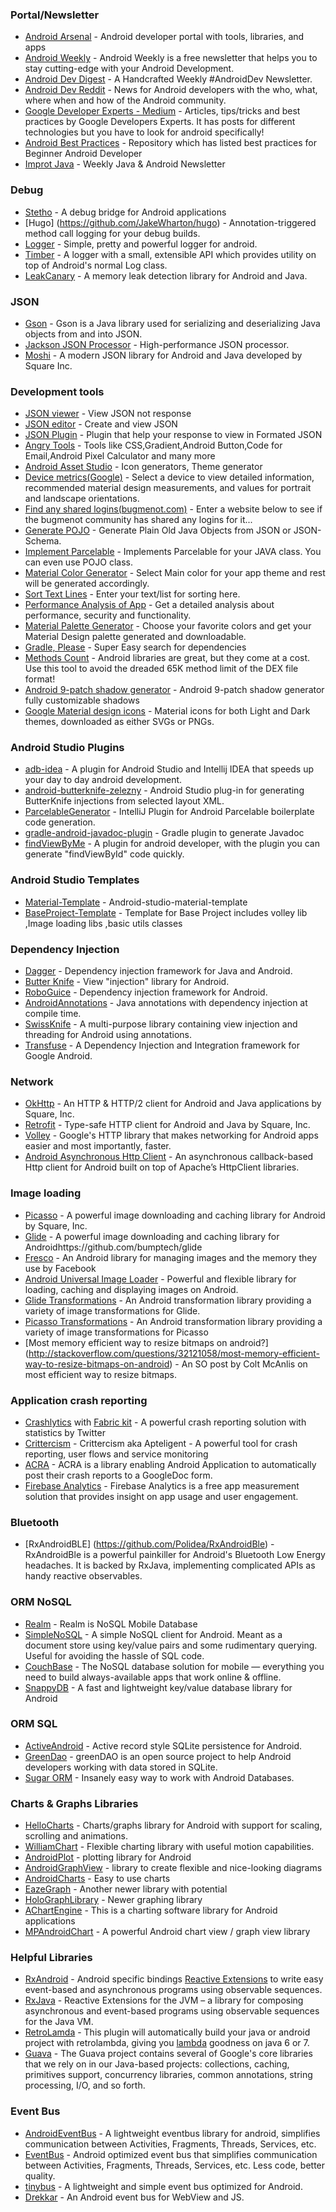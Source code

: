 ### Portal/Newsletter

- [Android Arsenal](https://android-arsenal.com/) - Android developer portal with tools, libraries, and apps
- [Android Weekly](http://androidweekly.net/) - Android Weekly is a free newsletter that helps you to stay cutting-edge with your Android Development.
- [Android Dev Digest](https://www.androiddevdigest.com/) - A Handcrafted Weekly #AndroidDev Newsletter.
- [Android Dev Reddit](https://www.reddit.com/r/androiddev/) - News for Android developers with the who, what, where when and how of the Android community.
- [Google Developer Experts - Medium](https://medium.com/google-developer-experts) - Articles, tips/tricks and best practices by Google Developers Experts. It has posts for different technologies but you have to look for android specifically!
- [Android Best Practices](https://github.com/futurice/android-best-practices) - Repository which has listed best practices for Beginner Android Developer
- [Improt Java](http://importjava.org/) - Weekly Java & Android Newsletter

### Debug
- [Stetho](http://facebook.github.io/stetho/#integrations) - A debug bridge for Android applications
- [Hugo] (https://github.com/JakeWharton/hugo) - Annotation-triggered method call logging for your debug builds.
- [Logger](https://github.com/orhanobut/logger) - Simple, pretty and powerful logger for android.
- [Timber](https://github.com/JakeWharton/timber) - A logger with a small, extensible API which provides utility on top of Android's normal Log class.
- [LeakCanary](https://github.com/square/leakcanary) - A memory leak detection library for Android and Java.


### JSON
- [Gson](https://github.com/google/gson) - Gson is a Java library used for serializing and deserializing Java objects from and into JSON.
- [Jackson JSON Processor](https://github.com/FasterXML/jackson) - High-performance JSON processor.
- [Moshi](https://github.com/square/moshi) - A modern JSON library for Android and Java developed by Square Inc.

### Development tools
- [JSON viewer](http://json.parser.online.fr/) - View JSON not response
- [JSON editor](http://www.jsoneditoronline.org/) - Create and view JSON
- [JSON Plugin](https://addons.mozilla.org/en-Us/firefox/addon/jsonview/) - Plugin that help your response to view in Formated JSON
- [Angry Tools](http://angrytools.com/) - Tools like CSS,Gradient,Android Button,Code for Email,Android Pixel Calculator and many more
- [Android Asset Studio](http://romannurik.github.io/AndroidAssetStudio/) - Icon generators, Theme generator
- [Device metrics(Google)](https://design.google.com/devices/) - Select a device to view detailed information, recommended material design measurements, and values for portrait and landscape orientations.
- [Find any shared logins(bugmenot.com)](http://bugmenot.com/) - Enter a website below to see if the bugmenot community has shared any logins for it...
- [Generate POJO](http://www.jsonschema2pojo.org/) - Generate Plain Old Java Objects from JSON or JSON-Schema.
- [Implement Parcelable](http://www.parcelabler.com/) - Implements Parcelable for your JAVA class. You can even use POJO class.
- [Material Color Generator](http://knizia.biz/mcg/) - Select Main color for your app theme and rest will be generated accordingly.
- [Sort Text Lines](http://textmechanic.com/text-tools/basic-text-tools/sort-text-lines/) - Enter your text/list for sorting here.
- [Performance Analysis of App](http://www.monkop.com/) - Get a detailed analysis about performance, security and functionality.
- [Material Palette Generator](http://www.materialpalette.com/) - Choose your favorite colors and get your Material Design palette generated and downloadable.
- [Gradle, Please](http://gradleplease.appspot.com/) - Super Easy search for dependencies
- [Methods Count](http://www.methodscount.com/) - Android libraries are great, but they come at a cost. Use this tool to avoid the dreaded 65K method limit of the DEX file format!
- [Android 9-patch shadow generator](http://inloop.github.io/shadow4android/) - Android 9-patch shadow generator fully customizable shadows
- [Google Material design icons](https://design.google.com/icons/) - Material icons for both Light and Dark themes, downloaded as either SVGs or PNGs.

### Android Studio Plugins
- [adb-idea](https://github.com/pbreault/adb-idea) - A plugin for Android Studio and Intellij IDEA that speeds up your day to day android development.
- [android-butterknife-zelezny](https://github.com/avast/android-butterknife-zelezny) - Android Studio plug-in for generating ButterKnife injections from selected layout XML.
- [ParcelableGenerator](https://github.com/mcharmas/android-parcelable-intellij-plugin) - IntelliJ Plugin for Android Parcelable boilerplate code generation.
- [gradle-android-javadoc-plugin](https://github.com/vanniktech/gradle-android-javadoc-plugin) - Gradle plugin to generate Javadoc
- [findViewByMe](https://translate.google.com/translate?hl=en&sl=zh-CN&tl=en&u=http%3A%2F%2Fweb.archive.org%2Fweb%2F20160803072309%2Fhttp%3A%2F%2Fjaeger.itscoder.com%2Fandroid%2F2015%2F11%2F27%2Ffind-view-by-me.html) - A plugin for android developer, with the plugin you can generate "findViewById" code quickly.

### Android Studio Templates 
- [Material-Template](https://github.com/kanytu/Android-studio-material-template) - Android-studio-material-template
- [BaseProject-Template](https://github.com/WebMobTechnologies/AndroidTemplates) - Template for Base Project includes volley lib ,Image loading libs ,basic utils classes 

### Dependency Injection
- [Dagger](https://github.com/square/Dagger) - Dependency injection framework for Java and Android.
- [Butter Knife](http://jakewharton.github.io/butterknife/) - View "injection" library for Android.
- [RoboGuice](https://github.com/roboguice/roboguice) - Dependency injection framework for Android.
- [AndroidAnnotations](https://github.com/excilys/androidannotations) - Java annotations with dependency injection at compile time.
- [SwissKnife](https://github.com/Arasthel/SwissKnife) - A multi-purpose library containing view injection and threading for Android using annotations.
- [Transfuse](https://github.com/johncarl81/transfuse) - A Dependency Injection and Integration framework for Google Android.  

### Network
- [OkHttp](https://github.com/square/okhttp) - An HTTP & HTTP/2 client for Android and Java applications by Square, Inc.
- [Retrofit](https://github.com/square/retrofit) - Type-safe HTTP client for Android and Java by Square, Inc.
- [Volley](http://developer.android.com/training/volley/index.html) - Google's HTTP library that makes networking for Android apps easier and most importantly, faster.
- [Android Asynchronous Http Client](http://loopj.com/android-async-http) - An asynchronous callback-based Http client for Android built on top of Apache’s HttpClient libraries.

### Image loading
- [Picasso](https://github.com/square/picasso) - A powerful image downloading and caching library for Android by Square, Inc.
- [Glide](https://github.com/bumptech/glide) - A powerful image downloading and caching library for Androidhttps://github.com/bumptech/glide
- [Fresco](http://frescolib.org/) - An Android library for managing images and the memory they use by Facebook
- [Android Universal Image Loader](https://github.com/nostra13/Android-Universal-Image-Loader) - Powerful and flexible library for loading, caching and displaying images on Android.
- [Glide Transformations](https://github.com/wasabeef/glide-transformations) - An Android transformation library providing a variety of image transformations for Glide.
- [Picasso Transformations](https://github.com/wasabeef/picasso-transformations) - An Android transformation library providing a variety of image transformations for Picasso
- [Most memory efficient way to resize bitmaps on android?] (http://stackoverflow.com/questions/32121058/most-memory-efficient-way-to-resize-bitmaps-on-android) - An SO post by Colt McAnlis on most efficient way to resize bitmaps.

### Application crash reporting
- [Crashlytics](https://try.crashlytics.com/) with [Fabric kit](https://get.fabric.io/android) - A powerful crash reporting solution with statistics by Twitter
- [Crittercism](https://www.apteligent.com/) - Crittercism aka Apteligent - A powerful tool for crash reporting, user flows and service monitoring
- [ACRA](https://github.com/ACRA/acra) - ACRA is a library enabling Android Application to automatically post their crash reports to a GoogleDoc form.
- [Firebase Analytics](https://firebase.google.com/docs/analytics/#key_functions) - Firebase Analytics is a free app measurement solution that provides insight on app usage and user engagement.



### Bluetooth
- [RxAndroidBLE] (https://github.com/Polidea/RxAndroidBle) - RxAndroidBle is a powerful painkiller for Android's Bluetooth Low Energy headaches. It is backed by RxJava, implementing complicated APIs as handy reactive observables.

### ORM NoSQL
- [Realm](https://realm.io) - Realm is NoSQL Mobile Database
- [SimpleNoSQL](https://github.com/Jearil/SimpleNoSQL) - A simple NoSQL client for Android. Meant as a document store using key/value pairs and some rudimentary querying. Useful for avoiding the hassle of SQL code.
- [CouchBase](http://developer.couchbase.com/mobile) - The NoSQL database solution for mobile — everything you need to build always-available apps that work online & offline.
- [SnappyDB](http://www.snappydb.com) - A fast and lightweight key/value database library for Android

### ORM SQL
- [ActiveAndroid](http://www.activeandroid.com/) - Active record style SQLite persistence for Android.
- [GreenDao](http://greenrobot.org/greendao/) - greenDAO is an open source project to help Android developers working with data stored in SQLite. 
- [Sugar ORM](http://satyan.github.io/sugar/) - Insanely easy way to work with Android Databases.

### Charts & Graphs Libraries
- [HelloCharts](https://github.com/lecho/hellocharts-android) - Charts/graphs library for Android with support for scaling, scrolling and animations.
- [WilliamChart](https://github.com/diogobernardino/WilliamChart) - Flexible charting library with useful motion capabilities.
- [AndroidPlot](https://github.com/halfhp/androidplot) - plotting library for Android
- [AndroidGraphView](http://android-graphview.org/) - library to create flexible and nice-looking diagrams
- [AndroidCharts](https://github.com/dacer/AndroidCharts) - Easy to use charts
- [EazeGraph](https://github.com/blackfizz/EazeGraph) - Another newer library with potential
- [HoloGraphLibrary](https://github.com/Androguide/HoloGraphLibrary) - Newer graphing library
- [AChartEngine](https://github.com/ddanny/achartengine) - This is a charting software library for Android applications
- [MPAndroidChart](https://github.com/PhilJay/MPAndroidChart) - A powerful Android chart view / graph view library

### Helpful Libraries
- [RxAndroid](https://github.com/ReactiveX/RxAndroid) - Android specific bindings [Reactive Extensions](http://reactivex.io/) to write easy event-based and asynchronous programs using observable sequences.
- [RxJava](https://github.com/ReactiveX/RxJava) - Reactive Extensions for the JVM – a library for composing asynchronous and event-based programs using observable sequences for the Java VM.
- [RetroLamda](https://github.com/evant/gradle-retrolambda) - This plugin will automatically build your java or android project with retrolambda, giving you [lambda](https://docs.oracle.com/javase/tutorial/java/javaOO/lambdaexpressions.html) goodness on java 6 or 7. 
- [Guava](https://github.com/google/guava) - The Guava project contains several of Google's core libraries that we rely on in our Java-based projects: collections, caching, primitives support, concurrency libraries, common annotations, string processing, I/O, and so forth.
 
### Event Bus
- [AndroidEventBus](https://github.com/bboyfeiyu/AndroidEventBus) - A lightweight eventbus library for android, simplifies communication between Activities, Fragments, Threads, Services, etc.
- [EventBus](https://github.com/greenrobot/EventBus) - Android optimized event bus that simplifies communication between Activities, Fragments, Threads, Services, etc. Less code, better quality.
- [tinybus](https://github.com/beworker/tinybus) - A lightweight and simple event bus optimized for Android.
- [Drekkar](https://github.com/coshx/drekkar) - An Android event bus for WebView and JS.
